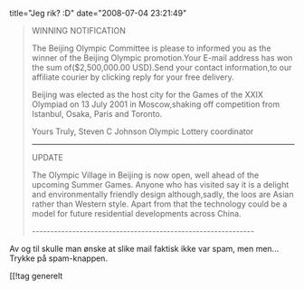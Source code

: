 title="Jeg rik? :D"
date="2008-07-04 23:21:49"
<blockquote>WINNING NOTIFICATION

The Beijing Olympic Committee is please to  informed  you as the winner of the Beijing Olympic promotion.Your E-mail address has won the sum of($2,500,000.00 USD).Send your contact information,to our affiliate courier by clicking reply for your free delivery.

Beijing was elected as the host city for the Games of the XXIX Olympiad on 13 July 2001 in Moscow,shaking off competition from Istanbul, Osaka, Paris and Toronto.

Yours Truly,
Steven C Johnson
Olympic Lottery coordinator

-------------------------------------------------------------
<div id="1g8b" class="ArwC7c ckChnd">UPDATE

The Olympic Village in Beijing is now open, well ahead of the upcoming Summer Games. Anyone who has visited say it is a delight and environmentally friendly design although,sadly, the loos are Asian rather than Western style. Apart from that the technology could be a model for future residential developments across China.

</div>
-------------------------------------------------------------</blockquote>
<div class="ArwC7c ckChnd">Av og til skulle man ønske at slike mail faktisk ikke var spam, men men... Trykke på spam-knappen.
</div>

[[!tag  generelt
